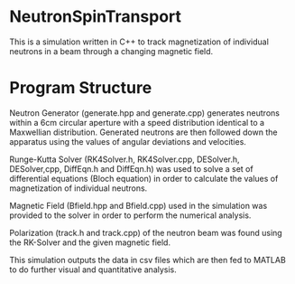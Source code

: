 # NeutronSpinTransport
This is a simulation written in C++ to track magnetization of individual neutrons in a beam through a changing magnetic field.


# Program Structure
Neutron Generator (generate.hpp and generate.cpp) generates neutrons within a 6cm circular aperture with a speed distribution identical to a 
Maxwellian distribution. Generated neutrons are then followed down the apparatus using the values of angular deviations and velocities. 

Runge-Kutta Solver (RK4Solver.h, RK4Solver.cpp, DESolver.h, DESolver,cpp, DiffEqn.h and DiffEqn.h) was used to solve a set of differential equations (Bloch equation) in order to calculate the 
values of magnetization of individual neutrons.

Magnetic Field (Bfield.hpp and Bfield.cpp) used in the simulation was provided to the solver in order to perform the numerical analysis.

Polarization (track.h and track.cpp) of the neutron beam was found using the RK-Solver and the given magnetic field.

This simulation outputs the data in csv files which are then fed to MATLAB to do further visual and quantitative analysis.
